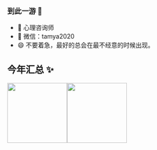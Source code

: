 ### 到此一游 👋

<!--
**tamya2020/tamya2020** is a ✨ _special_ ✨ repository because its `README.md` (this file) appears on your GitHub profile.

Here are some ideas to get you started:

- 🔭 I’m currently working on ...
- 🌱 I’m currently learning ...
- 👯 I’m looking to collaborate on ...
- 🤔 I’m looking for help with ...
- 💬 Ask me about ...
- 📫 How to reach me: ...
- 😄 Pronouns: ...
- ⚡ Fun fact: ...
-->

- 🔭 心理咨询师
- 💬 微信：tamya2020
- 😄 不要着急，最好的总会在最不经意的时候出现。

## 今年汇总 ✨

<img align="" height="137px" src="https://github-readme-stats.vercel.app/api?username=tamya2020&hide_title=true&hide_border=true&show_icons=true&include_all_commits=true&line_height=21&bg_color=0,EC6C6C,FFD479,FFFC79,73FA79&theme=graywhite&locale=cn" /><img align="" height="137px" src="https://github-readme-stats.vercel.app/api/top-langs/?username=tamya2020&hide_title=true&hide_border=true&layout=compact&bg_color=0,73FA79,73FDFF,D783FF&theme=graywhite&locale=cn" />
